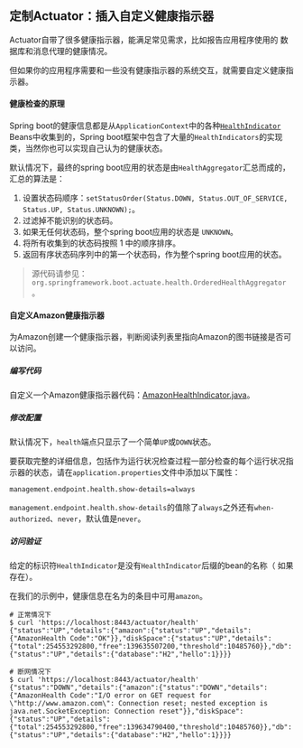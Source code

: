 ## 定制Actuator：插入自定义健康指示器

Actuator自带了很多健康指示器，能满足常见需求，比如报告应用程序使用的
数据库和消息代理的健康情况。

但如果你的应用程序需要和一些没有健康指示器的系统交互，就需要自定义健康指示器。

#### 健康检查的原理

Spring boot的健康信息都是从`ApplicationContext`中的各种[`HealthIndicator`](https://link.jianshu.com?t=https%3A%2F%2Fgithub.com%2Fspring-projects%2Fspring-boot%2Ftree%2Fv2.0.1.RELEASE%2Fspring-boot-project%2Fspring-boot-actuator%2Fsrc%2Fmain%2Fjava%2Forg%2Fspringframework%2Fboot%2Factuate%2Fhealth%2FHealthIndicator.java)
 Beans中收集到的，Spring boot框架中包含了大量的`HealthIndicators`的实现类，当然你也可以实现自己认为的健康状态。

默认情况下，最终的spring boot应用的状态是由`HealthAggregator`汇总而成的，汇总的算法是：

1. 设置状态码顺序：`setStatusOrder(Status.DOWN, Status.OUT_OF_SERVICE, Status.UP, Status.UNKNOWN);`。
2. 过滤掉不能识别的状态码。
3. 如果无任何状态码，整个spring boot应用的状态是 `UNKNOWN`。
4. 将所有收集到的状态码按照 1 中的顺序排序。
5. 返回有序状态码序列中的第一个状态码，作为整个spring boot应用的状态。

> 源代码请参见：`org.springframework.boot.actuate.health.OrderedHealthAggregator`。

#### 自定义Amazon健康指示器

为Amazon创建一个健康指示器，判断阅读列表里指向Amazon的图书链接是否可以访问。

##### 编写代码

自定义一个Amazon健康指示器代码：[AmazonHealthIndicator.java](readinglist/src/main/java/com/example/demo/AmazonHealthIndicator.java)。

##### 修改配置

默认情况下，`health`端点只显示了一个简单`UP`或`DOWN`状态。

要获取完整的详细信息，包括作为运行状况检查过程一部分检查的每个运行状况指示器的状态，请在`application.properties`文件中添加以下属性：

```properties
management.endpoint.health.show-details=always
```

`management.endpoint.health.show-details`的值除了`always`之外还有`when-authorized`、`never`，默认值是`never`。

##### 访问验证

给定的标识符`HealthIndicator`是没有`HealthIndicator`后缀的bean的名称（ 如果存在）。

在我们的示例中，健康信息在名为的条目中可用`amazon`。

```shell
# 正常情况下
$ curl 'https://localhost:8443/actuator/health'
{"status":"UP","details":{"amazon":{"status":"UP","details":{"AmazonHealth Code":"OK"}},"diskSpace":{"status":"UP","details":{"total":254553292800,"free":139635507200,"threshold":10485760}},"db":{"status":"UP","details":{"database":"H2","hello":1}}}}

# 断网情况下
$ curl 'https://localhost:8443/actuator/health'
{"status":"DOWN","details":{"amazon":{"status":"DOWN","details":{"AmazonHealth Code":"I/O error on GET request for \"http://www.amazon.com\": Connection reset; nested exception is java.net.SocketException: Connection reset"}},"diskSpace":{"status":"UP","details":{"total":254553292800,"free":139634790400,"threshold":10485760}},"db":{"status":"UP","details":{"database":"H2","hello":1}}}}
```

